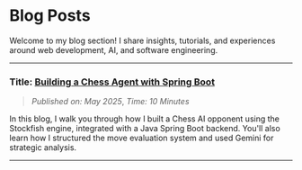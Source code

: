 # Blog Posts

Welcome to my blog section! I share insights, tutorials, and experiences around web development, AI, and software engineering.

---
### Title:  [Building a Chess Agent with Spring Boot](./Blog/Chess.md)
> *Published on: May 2025*,
> *Time: 10 Minutes*

In this blog, I walk you through how I built a Chess AI opponent using the Stockfish engine, integrated with a Java Spring Boot backend. You'll also learn how I structured the move evaluation system and used Gemini for strategic analysis.

---


